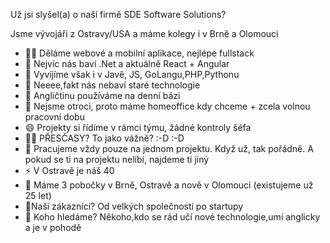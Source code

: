 
<p>Už jsi slyšel(a) o naší firmě SDE Software Solutions?<p>
<p>Jsme vývojáři z Ostravy/USA a máme kolegy i v Brně a Olomouci<p>
  
- 👩‍💻 Děláme webové a mobilní aplikace, nejlépe fullstack
- 💖 Nejvíc nás baví .Net a aktuálně React + Angular
- 👯 Vyvíjíme však i v Javě, JS, GoLangu,PHP,Pythonu
- 🤔 Neeee,fakt nás nebaví staré technologie
- 💬 Angličtinu používáme na denní bázi 
- 🎃 Nejsme otroci, proto máme homeoffice kdy chceme + zcela volnou pracovní dobu
- 😄 Projekty si řídíme v rámci týmu, žádné kontroly šéfa
- 🐱‍👤 PŘESČASY? To jako vážně? :-D :-D 
- 🐓 Pracujeme vždy pouze na jednom projektu. Když už, tak pořádně. A pokud se ti na projektu nelíbí, najdeme ti jiný
- ⚡ V Ostravě je náš 40
- 🎈 Máme 3 pobočky v Brně, Ostravě a nově v Olomouci (existujeme už 25 let)
- 🦸‍Naši zákazníci? Od velkých společností po startupy
- 🤘 Koho hledáme? Někoho,kdo se rád učí nové technologie,umí anglicky a je v pohodě
